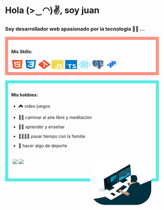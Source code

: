 <!-- <link rel="preconnect" href="https://fonts.googleapis.com">
<link rel="preconnect" href="https://fonts.gstatic.com" crossorigin>
<link href="https://fonts.googleapis.com/css2?family=VT323&display=swap" rel="stylesheet"> -->

<!-- <style>
    *{
        font-family: 'VT323', monospace;
    letter-spacing: 2px;
    font-size:1.1rem
    }
</style> -->

# Hola (>‿◠)✌, soy juan

### Soy desarrollador web apasionado por la tecnologia 🧑‍💻 ...

<div style="border: 10px solid rgba(255,101,80,0.7);padding:10px;margin:0px">

#### Mis Skills:

<div style="display: inline_block">
  <img align="center" alt="jota--HTML" height="30" width="40" src="https://raw.githubusercontent.com/devicons/devicon/master/icons/html5/html5-original.svg">
  <img align="center" alt="jota--CSS" height="30" width="40" src="https://raw.githubusercontent.com/devicons/devicon/master/icons/css3/css3-original.svg">
  <img align="center" alt="jota-git" height="30" width="40" src="https://raw.githubusercontent.com/devicons/devicon/master/icons/git/git-original.svg">
  <img align="center" alt="Rafa-Js" height="30" width="40" src="https://raw.githubusercontent.com/devicons/devicon/master/icons/javascript/javascript-plain.svg">
  <img align="center" alt="jota--Ts" height="30" width="40" src="https://raw.githubusercontent.com/devicons/devicon/master/icons/typescript/typescript-plain.svg">
  <img align="center" alt="jota--React" height="30" width="40" src="https://raw.githubusercontent.com/devicons/devicon/master/icons/react/react-original.svg">
  <img align="center" alt="jota--React" height="30" width="40" src="https://raw.githubusercontent.com/devicons/devicon/master/icons/postgresql/postgresql-original.svg">
   <img align="center" alt="jota--React" height="30" width="40" src="https://raw.githubusercontent.com/devicons/devicon/master/icons/jira/jira-original.svg">

</div>
</div>

<br>

<div style="border: 10px solid #5AEBE4;padding:10px;margin:0px">

#### Mis hobbies:

<div style="display: inline_block">

- 🎮 video juegos

- 🧎‍♂️ caminar al aire libre y meditación

- 🧑‍🏫 aprender y enseñar

- 👨‍👩‍👦‍👦 pasar tiempo con la familia

- 🏃 hacer algo de deporte

<div style="display: inline_block;padding:5px"><br>
  <a href = "mailto:juanvaldebenitovaldivia@gmail.com"><img src="https://img.shields.io/badge/-Gmail-%23333?style=for-the-badge&logo=gmail&logoColor=white" target="_blank"></a>
  <a href="https://www.linkedin.com/in/valdebenito/" target="_blank"><img src="https://img.shields.io/badge/-LinkedIn-%230077B5?style=for-the-badge&logo=linkedin&logoColor=white" target="_blank"></a> 
  <img align="right" alt="Rafa-pic" height="150" style="border-radius:50px;" src="./images/dev.gif">
  </div>

##

##

</div>
